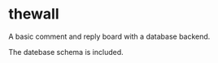 thewall
=======

A basic comment and reply board with a database backend.

The datebase schema is included. 
